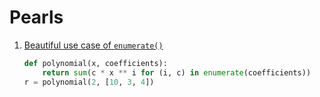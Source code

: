 # Pearls

1. [Beautiful use case of `enumerate()`](https://www.quora.com/What-are-the-uses-of-the-enumerate-function-on-Python)
    ```python
    def polynomial(x, coefficients):
        return sum(c * x ** i for (i, c) in enumerate(coefficients))
    r = polynomial(2, [10, 3, 4])
    ```
